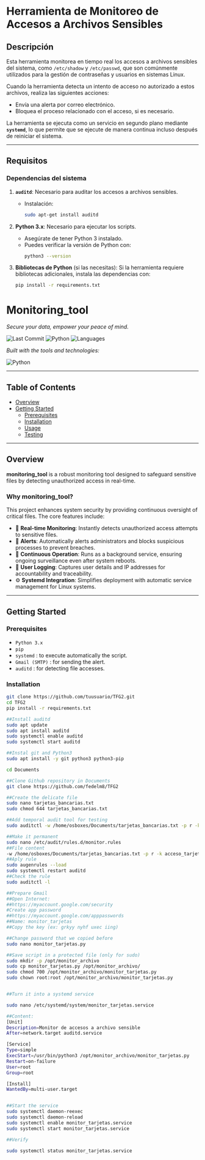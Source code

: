 # Herramienta de Monitoreo de Accesos a Archivos Sensibles

## Descripción

Esta herramienta monitorea en tiempo real los accesos a archivos sensibles del sistema, como `/etc/shadow` y `/etc/passwd`, que son comúnmente utilizados para la gestión de contraseñas y usuarios en sistemas Linux. 

Cuando la herramienta detecta un intento de acceso no autorizado a estos archivos, realiza las siguientes acciones:
- Envía una alerta por correo electrónico.
- Bloquea el proceso relacionado con el acceso, si es necesario.

La herramienta se ejecuta como un servicio en segundo plano mediante **`systemd`**, lo que permite que se ejecute de manera continua incluso después de reiniciar el sistema.

---

## **Requisitos**

### **Dependencias del sistema**
1. **`auditd`**: Necesario para auditar los accesos a archivos sensibles.
   - Instalación:
     ```bash
     sudo apt-get install auditd
     ```

2. **Python 3.x**: Necesario para ejecutar los scripts.
   - Asegúrate de tener Python 3 instalado.
   - Puedes verificar la versión de Python con:
     ```bash
     python3 --version
     ```

3. **Bibliotecas de Python** (si las necesitas):
   Si la herramienta requiere bibliotecas adicionales, instala las dependencias con:
   ```bash
   pip install -r requirements.txt

# Monitoring_tool

*Secure your data, empower your peace of mind.*

![Last Commit](https://img.shields.io/badge/last%20commit-today-brightgreen)
![Python](https://img.shields.io/badge/python-100%25-blue)
![Languages](https://img.shields.io/badge/languages-1-blue)

_Built with the tools and technologies:_

![Python](https://img.shields.io/badge/-Python-3776AB?style=for-the-badge&logo=python&logoColor=white)

---

## Table of Contents

- [Overview](#overview)
- [Getting Started](#getting-started)
  - [Prerequisites](#prerequisites)
  - [Installation](#installation)
  - [Usage](#usage)
  - [Testing](#testing)

---

## Overview

**monitoring_tool** is a robust monitoring tool designed to safeguard sensitive files by detecting unauthorized access in real-time.

### Why monitoring_tool?

This project enhances system security by providing continuous oversight of critical files. The core features include:

- 🔐 **Real-time Monitoring**: Instantly detects unauthorized access attempts to sensitive files.
- 🚨 **Alerts**: Automatically alerts administrators and blocks suspicious processes to prevent breaches.
- 🔄 **Continuous Operation**: Runs as a background service, ensuring ongoing surveillance even after system reboots.
- 👤 **User Logging**: Captures user details and IP addresses for accountability and traceability.
- ⚙️ **Systemd Integration**: Simplifies deployment with automatic service management for Linux systems.

---

## Getting Started

### Prerequisites

- `Python 3.x`
- `pip`
- `systemd` : to execute automatically the script. 
- `Gmail (SMTP)` : for sending the alert.
- `auditd` : for detecting file accesses.

### Installation

```bash
git clone https://github.com/tuusuario/TFG2.git
cd TFG2
pip install -r requirements.txt

##Install auditd
sudo apt update
sudo apt install auditd
sudo systemctl enable auditd
sudo systemctl start auditd

##Instal git and Python3
sudo apt install -y git python3 python3-pip

cd Documents

##Clone Github repository in Documents
git clone https://github.com/fedelm8/TFG2

##Create the delicate file
sudo nano tarjetas_bancarias.txt
sudo chmod 644 tarjetas_bancarias.txt

##Add temporal audit tool for testing
sudo auditctl -w /home/osboxes/Documents/tarjetas_bancarias.txt -p r -k acceso_tarjetas

##Make it permanent
sudo nano /etc/audit/rules.d/monitor.rules
##File content
-w /home/osboxes/Documents/tarjetas_bancarias.txt -p r -k acceso_tarjetas
##Aply rule
sudo augenrules --load
sudo systemctl restart auditd
##Check the rule
sudo auditctl -l

##Prepare Gmail
##Open Internet:
##https://myaccount.google.com/security
#Create app password
##https://myaccount.google.com/apppasswords
##Name: monitor_tarjetas
##Copy the key (ex: grkyy nyhf uxec iing)

##Change password that we copied before
sudo nano monitor_tarjetas.py

##Save script in a protected file (only for sudo)
sudo mkdir -p /opt/monitor_archivo
sudo cp monitor_tarjetas.py /opt/monitor_archivo/
sudo chmod 700 /opt/monitor_archivo/monitor_tarjetas.py
sudo chown root:root /opt/monitor_archivo/monitor_tarjetas.py


##Turn it into a systemd service

sudo nano /etc/systemd/system/monitor_tarjetas.service

##Content:
[Unit]
Description=Monitor de accesos a archivo sensible
After=network.target auditd.service

[Service]
Type=simple
ExecStart=/usr/bin/python3 /opt/monitor_archivo/monitor_tarjetas.py
Restart=on-failure
User=root
Group=root

[Install]
WantedBy=multi-user.target


##Start the service
sudo systemctl daemon-reexec
sudo systemctl daemon-reload
sudo systemctl enable monitor_tarjetas.service
sudo systemctl start monitor_tarjetas.service

##Verify

sudo systemctl status monitor_tarjetas.service

